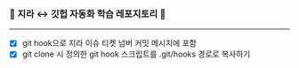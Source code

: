 ### 🚀 지라 ↔️ 깃헙 자동화 학습 레포지토리 🚀

---

- [x] git hook으로 지라 이슈 티켓 넘버 커밋 메시지에 포함
- [x] git clone 시 정의한 git hook 스크립트를 .git/hooks 경로로 복사하기